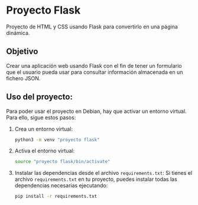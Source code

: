 # Proyecto Flask
Proyecto de HTML y CSS usando Flask para convertirlo en una página dinámica.

## Objetivo
Crear una aplicación web usando Flask con el fin de tener un formulario que el usuario pueda usar para consultar información almacenada en un fichero JSON.

## Uso del proyecto:
Para poder usar el proyecto en Debian, hay que activar un entorno virtual. Para ello, sigue estos pasos:

1. Crea un entorno virtual:
    ```bash
    python3 -m venv "proyecto flask"
    ```

2. Activa el entorno virtual:
    ```bash
    source "proyecto flask/bin/activate"
    ```

3. Instalar las dependencias desde el archivo `requirements.txt`:
    Si tienes el archivo `requirements.txt` en tu proyecto, puedes instalar todas las dependencias necesarias ejecutando:
    ```bash
    pip install -r requirements.txt
    ```
